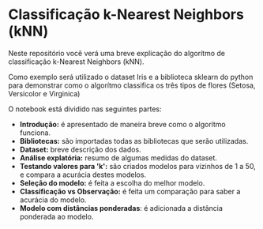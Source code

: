 # Classificação k-Nearest Neighbors (kNN)

Neste repositório você verá uma breve explicação do algorítmo de classificação k-Nearest Neighbors (kNN).

Como exemplo será utilizado o dataset Iris e a biblioteca sklearn do python para demonstrar como o algorítmo classifica os três tipos de flores (Setosa, Versicolor e Virginica)

O notebook está dividido nas seguintes partes:

- **Introdução:** é apresentado de maneira breve como o algorítmo funciona.
- **Bibliotecas:** são importadas todas as bibliotecas que serão utilizadas.
- **Dataset:** breve descrição dos dados.
- **Análise explatória:** resumo de algumas medidas do dataset.
- **Testando valores para 'k':** são criados modelos para vizinhos de 1 a 50, e compara a acurácia destes modelos.
- **Seleção do modelo:** é feita a escolha do melhor modelo.
- **Classificação vs Observação:** é feita um comparação para saber a acurácia do modelo.
- **Modelo com distâncias ponderadas**: é adicionada a distância ponderada ao modelo.
